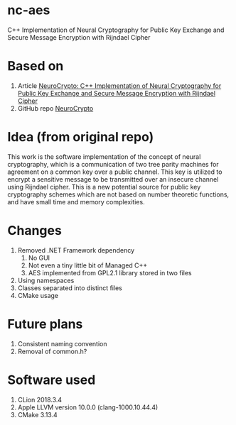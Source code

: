 # nc-aes
C++ Implementation of Neural Cryptography for Public Key Exchange and Secure Message Encryption with Rijndael Cipher 

# Based on
1. Article [NeuroCrypto: C++ Implementation of Neural Cryptography for Public Key Exchange and Secure Message Encryption with Rijndael Cipher](http://www.academia.edu/4055547/NeuroCrypto_C_Implementation_of_Neural_Cryptography_for_Public_Key_Exchange_and_Secure_Message_Encryption_with_Rijndael_Cipher)
2. GitHub repo [NeuroCrypto](https://github.com/sagunms/NeuroCrypto)

# Idea (from original repo)
This work is the software implementation of the concept of neural cryptography, which is a communication of two tree parity machines for agreement on a common key over a public channel. This key is utilized to encrypt a sensitive message to be transmitted over an insecure channel using Rijndael cipher. This is a new potential source for public key cryptography schemes which are not based on number theoretic functions, and have small time and memory complexities.

# Changes
1. Removed .NET Framework dependency
   1. No GUI
   2. Not even a tiny little bit of Managed C++
   3. AES implemented from GPL2.1 library stored in two files
2. Using namespaces
3. Classes separated into distinct files
4. CMake usage

# Future plans
1. Consistent naming convention
2. Removal of common.h?

# Software used
1. CLion 2018.3.4
2. Apple LLVM version 10.0.0 (clang-1000.10.44.4)
3. CMake 3.13.4